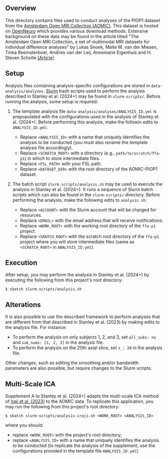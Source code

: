 ## Overview

This directory contains files used to conduct analyses of the PIOP1 dataset from the [Amsterdam Open MRI Collection (AOMIC)](https://nilab-uva.github.io/AOMIC.github.io/). This dataset is hosted on [OpenNeuro](https://openneuro.org/datasets/ds002785/versions/2.0.0) which provides various download methods. Extensive background on these data may be found in the article titled "The Amsterdam Open MRI Collection, a set of multimodal MRI datasets for individual difference analyses" by Lukas Snoek, Maite M. van der Miesen, Tinka Beemsterboer, Andries van der Leij, Annemarie Eigenhuis and H. Steven Scholte [[Article]](https://www.nature.com/articles/s41597-021-00870-6). 


## Setup

Analysis files containing analysis-specific configurations are stored in `data-analysis/analyses`. [Slurm](https://slurm.schedmd.com/documentation.html) bash scripts used to perform the analysis described in Stanley et al. (2024+) may be found in `slurm-scripts/`. Before running the analysis, some setup is required:

1. The template analysis file `data-analysis/analyses/ANALYSIS_ID.yml` is prepopulated with the configurations used in the analysis of Stanley et al. (2024+). Before performing this analysis, make the followin edits to `ANALYSIS_ID.yml`:

    -  Replace `<ANALYSIS_ID>` with a name that uniquely identifies the analysis to be conducted (you must also rename the template analysis file accordingly).
    -  Replace `<SCRATCH_ROOT>` with a directory (e.g., `path/to/scratch/ffa-p1`) in which to store intermediate files.
    -  Replace `<FSL_PATH>` with your FSL path.
    -  Replace `<DATASET_DIR>` with the root directory of the AOMIC-PIOP1 dataset.

2. The batch script `slurm_scripts/analysis.sh` may be used to execute the analysis in Stanley et al. (2024+). It runs a sequence of Slurm batch scripts which can also be found in the `slurm-scripts/` directory. Before performing the analysis, make the following edits to `analysis.sh`:

    -  Replace `<ACCOUNT>` with the Slurm account that will be charged for resources.
    -  Replace `<EMAIL>` with the email address that will receive notifications.
    -  Replace `<WORK_ROOT>` with the working root directory of the `ffa-p1` project.
    -  Replace `<SRATCH_ROOT>` with the scratch root directory of the `ffa-p1` project where you will store intermediate files (same as `<SCRATCH_ROOT>` in `ANALYSIS_ID.yml`).


## Execution

After setup, you may perform the analysis in Stanley et al. (2024+) by executing the following from this project's root directory:
```
$ sbatch slurm-scripts/analysis.sh
```


## Alterations

It is also possible to use the described framework to perform analyses that are different from that described in Stanley et al. (2023) by making edits to the analysis file. For instance: 

  - To perform the analysis on only subjects 1, 2, and 3, set `all_subs: no` and `sub_nums: [1, 2, 3]` in the analysis file.
  - To perform the analysis on the 20th axial slice, set `z_: 20` in the analysis file.

Other changes, such as editing the smoothing and/or bandwidth parameters are also possible, but require changes to the Slurm scripts. 


## Multi-Scale ICA

Supplement A to Stanley et al. (2024+) adapts the multi-scale ICA method of [Iraji et al. (2023)](https://onlinelibrary.wiley.com/doi/full/10.1002/hbm.26472) to the AOMIC data. To replicate this application, you may run the following from this project's root directory:
```
$ sbatch slurm-scripts/analysis-iraji.sh <WORK_ROOT> <ANALYSIS_ID>
```
where you should:
- replace `<WORK_ROOT>` with the project's root directory;
- replace `<ANALYSIS_ID>` with a name that uniquely identifies the analysis to be conducted (to replicate the analysis of the supplement, use the configurations provided in the template file `ANALYSIS_ID.yml`).





